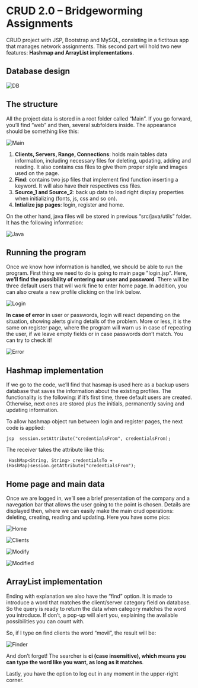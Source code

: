 # CRUD 2.0 – Bridgeworming Assignments

CRUD project with JSP, Bootstrap and MySQL, consisting in a fictitous app that manages network assignments. This second part will hold two new features: **Hashmap and ArrayList implementations**.

## Database design

![DB](https://github.com/ivanmirandastavenuiter/CRUD-2.0/blob/master/pics/img-10.PNG)

## The structure

All the project data is stored in a root folder called “Main”. If you go forward, you’ll find “web” and then, several subfolders inside. The appearance should be something like this:

![Main](https://github.com/ivanmirandastavenuiter/CRUD-2.0/blob/master/pics/img-1.PNG)

1. **Clients, Servers, Range, Connections**: holds main tables data information, including necessary files for deleting, updating, adding and reading. It also contains css files to give them proper style and images used on the page.
2. **Find**: contains two jsp files that implement find function inserting a keyword. It will also have their respectives css files. 
3. **Source_1 and Source_2**: back up data to load right display properties when initializing (fonts, js, css and so on).
4. **Intialize jsp pages**: login, register and home.

On the other hand, java files will be stored in previous “src/java/utils” folder. It has the following information:

![Java](https://github.com/ivanmirandastavenuiter/CRUD-2.0/blob/master/pics/img-2.PNG)

## Running the program

Once we know how information is handled, we should be able to run the program. First thing we need to do is going to main page "login.jsp". Here, **we’ll find the possibility of entering our user and password**. There will be three default users that will work fine to enter home page. In addition, you can also create a new profile clicking on the link below. 

![Login](https://github.com/ivanmirandastavenuiter/CRUD-2.0/blob/master/pics/img-3.PNG)

**In case of error** in user or passwords, login will react depending on the situation, showing alerts giving details of the problem. More or less, it is the same on register page, where the program will warn us in case of repeating the user, if we leave empty fields or in case passwords don’t match. You can try to check it!

![Error](https://github.com/ivanmirandastavenuiter/CRUD-2.0/blob/master/pics/img-4.PNG)

## Hashmap implementation

If we go to the code, we’ll find that hasmap is used here as a backup users database that saves the information about the existing profiles. The functionality is the following: if it’s first time, three default users are created. Otherwise, next ones are stored plus the initials, permanently saving and updating information. 

To allow hashmap object run between login and register pages, the next code is applied:

`jsp 
session.setAttribute("credentialsFrom", credentialsFrom);
`

The receiver takes the attribute like this:

` 
HashMap<String, String> credentialsTo = (HashMap)session.getAttribute("credentialsFrom");
`

## Home page and main data

Once we are logged in, we’ll see a brief presentation of the company and a navegation bar that allows the user going to the point is chosen. Details are displayed then, where we can easily make the main crud operations: deleting, creating, reading and updating. Here you have some pics:

![Home](https://github.com/ivanmirandastavenuiter/CRUD-2.0/blob/master/pics/img-9.PNG)

![Clients](https://github.com/ivanmirandastavenuiter/CRUD-2.0/blob/master/pics/img-5.PNG)

![Modify](https://github.com/ivanmirandastavenuiter/CRUD-2.0/blob/master/pics/img-6.PNG)

![Modified](https://github.com/ivanmirandastavenuiter/CRUD-2.0/blob/master/pics/img-7.PNG)

## ArrayList implementation

Ending with explanation we also have the “find” option. It is made to introduce a word that matches the client/server category field on database. So the query is ready to return the data when category matches the word you introduce. If don’t, a pop-up will alert you, explaining the available possibilities you can count with. 

So, if I type on find clients the word “movil”, the result will be:

![Finder](https://github.com/ivanmirandastavenuiter/CRUD-2.0/blob/master/pics/img-8.PNG)

And don’t forget! The searcher is **ci (case insensitive), which means you can type the word like you want, as long as it matches**.

Lastly, you have the option to log out in any moment in the upper-right corner. 

